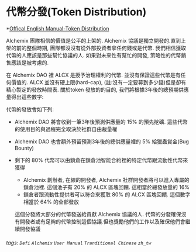 # 代幣分發(Token Distribution)

*[Offical English Manual-Token Distribution](https://alchemix-finance.gitbook.io/alchemix-finance/token-distribution)

Alchemix 團隊相信的價值是公平的上架的. Alchemix 協議是獨立開發的.直到上架的前的整個時期, 團隊都沒沒有從外部投資者拿任何錢或是代幣. 我們相信獲取代幣的人應該是那些幫忙協議的人. 如果對未來性有幫忙的開發, 策略性的代幣銷售應該是被考慮的.

在 Alchemix DAO 裡 ALCX 是授予治理權利的代幣. 並沒有保證這些代幣是有任何價值的. ALCX 
並沒有硬上限(hard-cap), (註:沒有一定要募到多少錢)但是卻有精心製定的發放時間表. 關於token 發放的的目的, 我們將根據3年後的總預期供應量得出這些數字: 

代幣的發放會如下列: 

+ Alchemix DAO 將會收到一筆3年後預測供應量的 15% 的預先挖礦. 這些代幣的使用目的與過程完全取決於社群自由裁量權
+ Alchemix DAO 也會額外預留預測3年後的總供應量裡的 5% 給獵蟲賞金(Bug Bounty)
+ 剩下的 80% 代幣可以由鎖倉在鎖倉池智能合約裡的特定代幣跟流動性代幣來獲得
    + Alchemix 創辦者, 在線的開發者, Alchemix 社群開發者將可以進入專屬的鎖倉池裡. 這個池子有 20% 的 ALCX 區塊回饋. 這相當於總發放量的 16%
    + 鎖倉者跟流動性提供者可以符合來獲取 80% 的 ALCX 區塊回饋. 這個數字相當於 64% 的全部發放
    
    這個分發將大部分的代幣發送給貢獻 Alchemix 協議的人. 代幣的分發確保沒有開發者或有足夠的代幣控制這個協議.但也獎勵他們的工作以及確保他們會繼續開發協議
    

###### tags: `Defi` `Alchemix` `User Manual` `Tranditional Chinese` `zh_tw`
